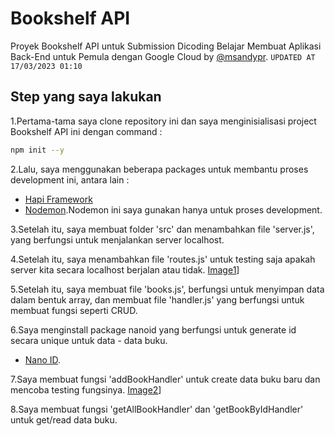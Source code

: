 # Bookshelf API
Proyek Bookshelf API untuk Submission Dicoding Belajar Membuat Aplikasi Back-End untuk Pemula dengan Google Cloud by [@msandypr](https://msandypr.com). `UPDATED AT 17/03/2023 01:10`

## Step yang saya lakukan
1.Pertama-tama saya clone repository ini dan saya menginisialisasi project Bookshelf API ini dengan command :
```sh
npm init --y
```
2.Lalu, saya menggunakan beberapa packages untuk membantu proses development ini, antara lain :
- [Hapi Framework](https://hapi.dev/)
- [Nodemon](https://nodemon.io/).Nodemon ini saya gunakan hanya untuk proses development.

3.Setelah itu, saya membuat folder 'src' dan menambahkan file 'server.js', yang berfungsi untuk menjalankan server localhost.

4.Setelah itu, saya menambahkan file 'routes.js' untuk testing saja apakah server kita secara localhost berjalan atau tidak.
[Image1](src/img/readme1.png)]

5.Setelah itu, saya membuat file 'books.js', berfungsi untuk menyimpan data dalam bentuk array, dan membuat file 'handler.js' yang berfungsi untuk membuat fungsi seperti CRUD.

6.Saya menginstall package nanoid yang berfungsi untuk generate id secara unique untuk data - data buku.
- [Nano ID](https://github.com/ai/nanoid#readme).

7.Saya membuat fungsi 'addBookHandler' untuk create data buku baru dan mencoba testing fungsinya.
[Image2](src/img/readme2.png)]

8.Saya membuat fungsi 'getAllBookHandler' dan 'getBookByIdHandler' untuk get/read data buku.


